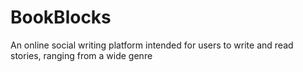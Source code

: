 # BookBlocks
An online social writing platform intended for users to write and read stories, ranging from a wide genre
